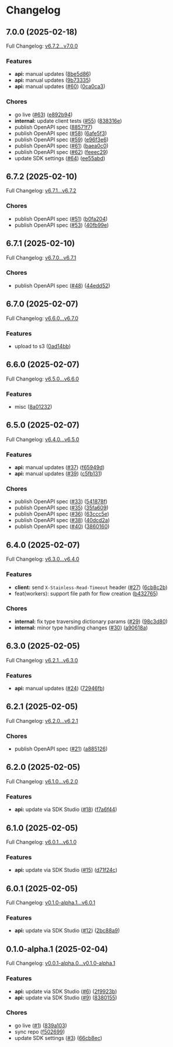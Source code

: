 # Changelog

## 7.0.0 (2025-02-18)

Full Changelog: [v6.7.2...v7.0.0](https://github.com/BrainbaseHQ/brainbase-labs-python-sdk/compare/v6.7.2...v7.0.0)

### Features

* **api:** manual updates ([8be5d86](https://github.com/BrainbaseHQ/brainbase-labs-python-sdk/commit/8be5d86688a7065f063a60bd5743bf663d442d70))
* **api:** manual updates ([9b73335](https://github.com/BrainbaseHQ/brainbase-labs-python-sdk/commit/9b73335458dbe70077e09959b3ad0f849447e301))
* **api:** manual updates ([#60](https://github.com/BrainbaseHQ/brainbase-labs-python-sdk/issues/60)) ([0ca0ca3](https://github.com/BrainbaseHQ/brainbase-labs-python-sdk/commit/0ca0ca3207622a0384df1e6c0de19b4a9ec6858a))


### Chores

* go live ([#63](https://github.com/BrainbaseHQ/brainbase-labs-python-sdk/issues/63)) ([e892b94](https://github.com/BrainbaseHQ/brainbase-labs-python-sdk/commit/e892b9487d7cf014944aeb317ddcd0380878cc0b))
* **internal:** update client tests ([#55](https://github.com/BrainbaseHQ/brainbase-labs-python-sdk/issues/55)) ([838316e](https://github.com/BrainbaseHQ/brainbase-labs-python-sdk/commit/838316e0fdc837757be5c476e178da5d48770fff))
* publish OpenAPI spec ([88571f7](https://github.com/BrainbaseHQ/brainbase-labs-python-sdk/commit/88571f71c12388128b807b7304b78c8761e1259b))
* publish OpenAPI spec ([#58](https://github.com/BrainbaseHQ/brainbase-labs-python-sdk/issues/58)) ([6afe5f3](https://github.com/BrainbaseHQ/brainbase-labs-python-sdk/commit/6afe5f3c8be7d833c23328208911bc8f026ed236))
* publish OpenAPI spec ([#59](https://github.com/BrainbaseHQ/brainbase-labs-python-sdk/issues/59)) ([e96f3e6](https://github.com/BrainbaseHQ/brainbase-labs-python-sdk/commit/e96f3e6bf5acef97a9b5c786b2560416f0afeabd))
* publish OpenAPI spec ([#61](https://github.com/BrainbaseHQ/brainbase-labs-python-sdk/issues/61)) ([baea0c0](https://github.com/BrainbaseHQ/brainbase-labs-python-sdk/commit/baea0c038f4402de36d87d84d847db66c7da81e8))
* publish OpenAPI spec ([#62](https://github.com/BrainbaseHQ/brainbase-labs-python-sdk/issues/62)) ([feeec29](https://github.com/BrainbaseHQ/brainbase-labs-python-sdk/commit/feeec298e1d8c63c58d99d2e27ddb9f015ddae0d))
* update SDK settings ([#64](https://github.com/BrainbaseHQ/brainbase-labs-python-sdk/issues/64)) ([ee55abd](https://github.com/BrainbaseHQ/brainbase-labs-python-sdk/commit/ee55abd18e60c7828d3eb250eef3170857285b49))

## 6.7.2 (2025-02-10)

Full Changelog: [v6.7.1...v6.7.2](https://github.com/BrainbaseHQ/brainbase-labs-python-sdk/compare/v6.7.1...v6.7.2)

### Chores

* publish OpenAPI spec ([#51](https://github.com/BrainbaseHQ/brainbase-labs-python-sdk/issues/51)) ([b0fa204](https://github.com/BrainbaseHQ/brainbase-labs-python-sdk/commit/b0fa2049c75d27b2f29307bc8cc7f2c0d36cb6dd))
* publish OpenAPI spec ([#53](https://github.com/BrainbaseHQ/brainbase-labs-python-sdk/issues/53)) ([40fb99e](https://github.com/BrainbaseHQ/brainbase-labs-python-sdk/commit/40fb99e841c6e523052ed10c23e6d2f9f8b0eb49))

## 6.7.1 (2025-02-10)

Full Changelog: [v6.7.0...v6.7.1](https://github.com/BrainbaseHQ/brainbase-labs-python-sdk/compare/v6.7.0...v6.7.1)

### Chores

* publish OpenAPI spec ([#48](https://github.com/BrainbaseHQ/brainbase-labs-python-sdk/issues/48)) ([44edd52](https://github.com/BrainbaseHQ/brainbase-labs-python-sdk/commit/44edd523926e2281c65ea67b848178a53d709e63))

## 6.7.0 (2025-02-07)

Full Changelog: [v6.6.0...v6.7.0](https://github.com/BrainbaseHQ/brainbase-labs-python-sdk/compare/v6.6.0...v6.7.0)

### Features

* upload to s3 ([0ad14bb](https://github.com/BrainbaseHQ/brainbase-labs-python-sdk/commit/0ad14bb587216c122384ad4b0eb30da4bda673a9))

## 6.6.0 (2025-02-07)

Full Changelog: [v6.5.0...v6.6.0](https://github.com/BrainbaseHQ/brainbase-labs-python-sdk/compare/v6.5.0...v6.6.0)

### Features

* misc ([8a01232](https://github.com/BrainbaseHQ/brainbase-labs-python-sdk/commit/8a01232fbd2d5d2667c6712f5ef12f88587d3df2))

## 6.5.0 (2025-02-07)

Full Changelog: [v6.4.0...v6.5.0](https://github.com/BrainbaseHQ/brainbase-labs-python-sdk/compare/v6.4.0...v6.5.0)

### Features

* **api:** manual updates ([#37](https://github.com/BrainbaseHQ/brainbase-labs-python-sdk/issues/37)) ([f65949d](https://github.com/BrainbaseHQ/brainbase-labs-python-sdk/commit/f65949d9deca230bdf421010de6bfed3ef724266))
* **api:** manual updates ([#39](https://github.com/BrainbaseHQ/brainbase-labs-python-sdk/issues/39)) ([c5fb131](https://github.com/BrainbaseHQ/brainbase-labs-python-sdk/commit/c5fb1315204e24652bd2a767bfb83f6f821f6351))


### Chores

* publish OpenAPI spec ([#33](https://github.com/BrainbaseHQ/brainbase-labs-python-sdk/issues/33)) ([541878f](https://github.com/BrainbaseHQ/brainbase-labs-python-sdk/commit/541878ffbadd9eb1e4157e7713b835fdfb480959))
* publish OpenAPI spec ([#35](https://github.com/BrainbaseHQ/brainbase-labs-python-sdk/issues/35)) ([35fa609](https://github.com/BrainbaseHQ/brainbase-labs-python-sdk/commit/35fa609464475a87ff4b3fecd18e48f5c46938a0))
* publish OpenAPI spec ([#36](https://github.com/BrainbaseHQ/brainbase-labs-python-sdk/issues/36)) ([63ccc5e](https://github.com/BrainbaseHQ/brainbase-labs-python-sdk/commit/63ccc5e884a6d84d22688642420c113cdfde7886))
* publish OpenAPI spec ([#38](https://github.com/BrainbaseHQ/brainbase-labs-python-sdk/issues/38)) ([40dcd2a](https://github.com/BrainbaseHQ/brainbase-labs-python-sdk/commit/40dcd2a80f32781cbb569dcf8c1f58d24c37b5ce))
* publish OpenAPI spec ([#40](https://github.com/BrainbaseHQ/brainbase-labs-python-sdk/issues/40)) ([3860160](https://github.com/BrainbaseHQ/brainbase-labs-python-sdk/commit/38601609bb2713bddb9e3bc62b61f1b00c008c4c))

## 6.4.0 (2025-02-07)

Full Changelog: [v6.3.0...v6.4.0](https://github.com/BrainbaseHQ/brainbase-labs-python-sdk/compare/v6.3.0...v6.4.0)

### Features

* **client:** send `X-Stainless-Read-Timeout` header ([#27](https://github.com/BrainbaseHQ/brainbase-labs-python-sdk/issues/27)) ([6cb8c2b](https://github.com/BrainbaseHQ/brainbase-labs-python-sdk/commit/6cb8c2bf08161488e3eb19085fdf8ed0e3860ef0))
* feat(workers): support file path for flow creation ([b432765](https://github.com/BrainbaseHQ/brainbase-labs-python-sdk/commit/b4327651a517383482cc8d9bac15047bdf33aa79))


### Chores

* **internal:** fix type traversing dictionary params ([#29](https://github.com/BrainbaseHQ/brainbase-labs-python-sdk/issues/29)) ([98c3d80](https://github.com/BrainbaseHQ/brainbase-labs-python-sdk/commit/98c3d80c2d1dba5cb5905a523f178adf885f7f49))
* **internal:** minor type handling changes ([#30](https://github.com/BrainbaseHQ/brainbase-labs-python-sdk/issues/30)) ([a90618a](https://github.com/BrainbaseHQ/brainbase-labs-python-sdk/commit/a90618a9fc43c178e0c98c930ecaa353b8a0758b))

## 6.3.0 (2025-02-05)

Full Changelog: [v6.2.1...v6.3.0](https://github.com/BrainbaseHQ/brainbase-labs-python-sdk/compare/v6.2.1...v6.3.0)

### Features

* **api:** manual updates ([#24](https://github.com/BrainbaseHQ/brainbase-labs-python-sdk/issues/24)) ([72946fb](https://github.com/BrainbaseHQ/brainbase-labs-python-sdk/commit/72946fb2cf30b7486171eea176760256b8fe9911))

## 6.2.1 (2025-02-05)

Full Changelog: [v6.2.0...v6.2.1](https://github.com/BrainbaseHQ/brainbase-labs-python-sdk/compare/v6.2.0...v6.2.1)

### Chores

* publish OpenAPI spec ([#21](https://github.com/BrainbaseHQ/brainbase-labs-python-sdk/issues/21)) ([a885126](https://github.com/BrainbaseHQ/brainbase-labs-python-sdk/commit/a88512682ec6d6aee9e35a0b40af9b04d03f9db3))

## 6.2.0 (2025-02-05)

Full Changelog: [v6.1.0...v6.2.0](https://github.com/BrainbaseHQ/brainbase-labs-python-sdk/compare/v6.1.0...v6.2.0)

### Features

* **api:** update via SDK Studio ([#18](https://github.com/BrainbaseHQ/brainbase-labs-python-sdk/issues/18)) ([f7a6f44](https://github.com/BrainbaseHQ/brainbase-labs-python-sdk/commit/f7a6f4438ac0019530e4fdcffb041605b12321f5))

## 6.1.0 (2025-02-05)

Full Changelog: [v6.0.1...v6.1.0](https://github.com/BrainbaseHQ/brainbase-labs-python-sdk/compare/v6.0.1...v6.1.0)

### Features

* **api:** update via SDK Studio ([#15](https://github.com/BrainbaseHQ/brainbase-labs-python-sdk/issues/15)) ([d71f24c](https://github.com/BrainbaseHQ/brainbase-labs-python-sdk/commit/d71f24cabfea30410d02bc1266555c887d2f6427))

## 6.0.1 (2025-02-05)

Full Changelog: [v0.1.0-alpha.1...v6.0.1](https://github.com/BrainbaseHQ/brainbase-labs-python-sdk/compare/v0.1.0-alpha.1...v6.0.1)

### Features

* **api:** update via SDK Studio ([#12](https://github.com/BrainbaseHQ/brainbase-labs-python-sdk/issues/12)) ([2bc88a9](https://github.com/BrainbaseHQ/brainbase-labs-python-sdk/commit/2bc88a97cf124d86dd2c1a397a6d0865441c884a))

## 0.1.0-alpha.1 (2025-02-04)

Full Changelog: [v0.0.1-alpha.0...v0.1.0-alpha.1](https://github.com/BrainbaseHQ/brainbase-labs-python-sdk/compare/v0.0.1-alpha.0...v0.1.0-alpha.1)

### Features

* **api:** update via SDK Studio ([#6](https://github.com/BrainbaseHQ/brainbase-labs-python-sdk/issues/6)) ([2f9923b](https://github.com/BrainbaseHQ/brainbase-labs-python-sdk/commit/2f9923bd9989785ee26457bf4d98644732ebd0f1))
* **api:** update via SDK Studio ([#9](https://github.com/BrainbaseHQ/brainbase-labs-python-sdk/issues/9)) ([8380155](https://github.com/BrainbaseHQ/brainbase-labs-python-sdk/commit/83801559f49536dba48d5bdefe312deef6ad9342))


### Chores

* go live ([#1](https://github.com/BrainbaseHQ/brainbase-labs-python-sdk/issues/1)) ([839a103](https://github.com/BrainbaseHQ/brainbase-labs-python-sdk/commit/839a10374ebfdcc038aeb4f98e66f9ed94f2de18))
* sync repo ([f502699](https://github.com/BrainbaseHQ/brainbase-labs-python-sdk/commit/f502699a4803d8542b3681580a76500608b87900))
* update SDK settings ([#3](https://github.com/BrainbaseHQ/brainbase-labs-python-sdk/issues/3)) ([66cb8ec](https://github.com/BrainbaseHQ/brainbase-labs-python-sdk/commit/66cb8ec4118e474cb247ac45272396e5eff8bca3))
